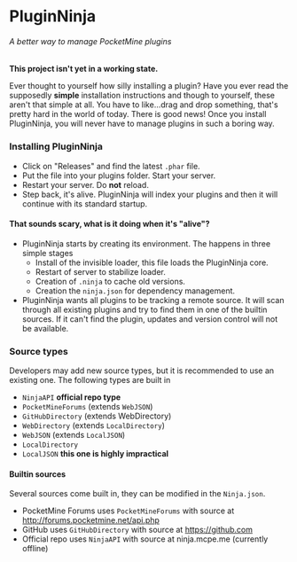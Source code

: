 PluginNinja
============
###### A better way to manage PocketMine plugins

**This project isn't yet in a working state.**

Ever thought to yourself how silly installing a plugin? Have you ever read the supposedly **simple** installation instructions and though to yourself, these aren't that simple at all. You have to like...drag and drop something, that's pretty hard in the world of today. There is good news! Once you install PluginNinja, you will never have to manage plugins in such a boring way.

### Installing PluginNinja
* Click on "Releases" and find the latest `.phar` file.
* Put the file into your plugins folder. Start your server.
* Restart your server. Do **not** reload.
* Step back, it's alive. PluginNinja will index your plugins and then it will continue with its standard startup.


#### That sounds scary, what is it doing when it's "alive"?
* PluginNinja starts by creating its environment. The happens in three simple stages
    * Install of the invisible loader, this file loads the PluginNinja core.
    * Restart of server to stabilize loader.
    * Creation of `.ninja` to cache old versions.
    * Creation the `ninja.json` for dependency management.
* PluginNinja wants all plugins to be tracking a remote source. It will scan through all existing plugins and try to find them in one of the builtin sources. If it can't find the plugin, updates and version control will not be available. 


### Source types
Developers may add new source types, but it is recommended to use an existing one. The following types are built in

* `NinjaAPI` **official repo type**
* `PocketMineForums` (extends `WebJSON`)
* `GitHubDirectory` (extends WebDirectory)
* `WebDirectory` (extends `LocalDirectory`)
* `WebJSON` (extends `LocalJSON`)
* `LocalDirectory`
* `LocalJSON` **this one is highly impractical**

#### Builtin sources 
Several sources come built in, they can be modified in the `Ninja.json`.

* PocketMine Forums uses `PocketMineForums` with source at http://forums.pocketmine.net/api.php
* GitHub uses `GitHubDirectory` with source at https://github.com 
* Official repo uses `NinjaAPI` with source at ninja.mcpe.me (currently offline) 

